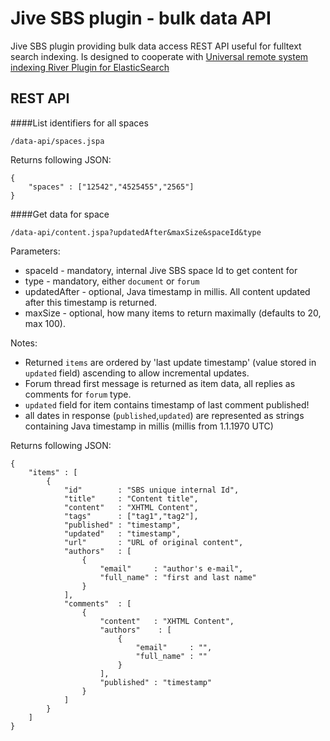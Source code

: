 Jive SBS plugin - bulk data API
===============================

Jive SBS plugin providing bulk data access REST API useful for fulltext search
indexing. Is designed to cooperate with 
[Universal remote system indexing River Plugin for ElasticSearch](https://github.com/jbossorg/elasticsearch-river-remote)

REST API
--------

####List identifiers for all spaces

	/data-api/spaces.jspa

Returns following JSON:

	{
		"spaces" : ["12542","4525455","2565"]
	}		
		

####Get data for space

	/data-api/content.jspa?updatedAfter&maxSize&spaceId&type

Parameters:

* spaceId - mandatory, internal Jive SBS space Id to get content for
* type - mandatory, either `document` or `forum`
* updatedAfter - optional, Java timestamp in millis. All content updated after this timestamp is returned.
* maxSize - optional, how many items to return maximally (defaults to 20, max 100).

Notes:

* Returned `items` are ordered by 'last update timestamp' (value stored in `updated` field) ascending to allow incremental updates.
* Forum thread first message is returned as item data, all replies as comments for `forum` type.
* `updated` field for item contains timestamp of last comment published!
* all dates in response (`published`,`updated`) are represented as strings containing Java timestamp in millis (millis from 1.1.1970 UTC) 

Returns following JSON:

	{
		"items" : [
	 		{
				"id"        : "SBS unique internal Id",
				"title"     : "Content title",
				"content"   : "XHTML Content",
				"tags"      : ["tag1","tag2"],
				"published" : "timestamp",
				"updated"   : "timestamp",
				"url"       : "URL of original content",
				"authors"   : [ 
					{
						"email"     : "author's e-mail",
						"full_name" : "first and last name"
					}
				],
				"comments"  : [
					{
						"content"   : "XHTML Content",
						"authors"    : [
							{
								"email"     : "",
								"full_name" : ""
							}
						],
						"published" : "timestamp"
					}
				]
			}
		]
	}

